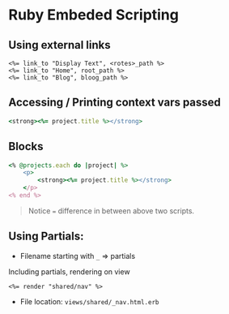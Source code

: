 # Ruby Embeded Scripting

## Using external links
```erb
<%= link_to "Display Text", <rotes>_path %>
<%= link_to "Home", root_path %>
<%= link_to "Blog", bloog_path %>
```

## Accessing / Printing context vars passed
```rb
<strong><%= project.title %></strong>
```

## Blocks

```rb
<% @projects.each do |project| %>
    <p>
        <strong><%= project.title %></strong>
    </p>
<% end %>
```

> Notice `=` difference in between above two scripts.

## Using Partials:
- Filename starting with `_` => partials

Including partials, rendering on view

```erb
<%= render "shared/nav" %>
```

- File location: `views/shared/_nav.html.erb`

